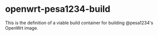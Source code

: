 # openwrt-pesa1234-build
This is the definition of a viable build container for building @pesa1234's OpenWrt image.
